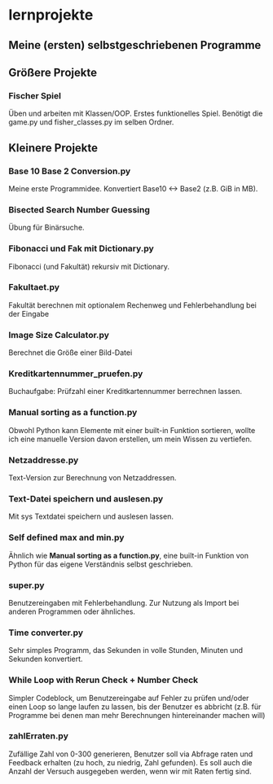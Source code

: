 # lernprojekte

## Meine (ersten) selbstgeschriebenen Programme

## Größere Projekte

### Fischer Spiel
Üben und arbeiten mit Klassen/OOP. Erstes funktionelles Spiel. Benötigt die game.py und fisher_classes.py im selben Ordner.

## Kleinere Projekte

### Base 10 Base 2 Conversion.py
Meine erste Programmidee. Konvertiert Base10 <-> Base2 (z.B. GiB in MB).

### Bisected Search Number Guessing
Übung für Binärsuche.

### Fibonacci und Fak mit Dictionary.py
Fibonacci (und Fakultät) rekursiv mit Dictionary.

### Fakultaet.py
Fakultät berechnen mit optionalem Rechenweg und Fehlerbehandlung bei der Eingabe

### Image Size Calculator.py
Berechnet die Größe einer Bild-Datei

### Kreditkartennummer_pruefen.py
Buchaufgabe: Prüfzahl einer Kreditkartennummer berrechnen lassen.

### Manual sorting as a function.py
Obwohl Python kann Elemente mit einer built-in Funktion sortieren, wollte ich eine manuelle Version davon erstellen, um mein Wissen zu vertiefen.

### Netzaddresse.py
Text-Version zur Berechnung von Netzaddressen.

### Text-Datei speichern und auslesen.py
Mit sys Textdatei speichern und auslesen lassen.

### Self defined max and min.py
Ähnlich wie **Manual sorting as a function.py**, eine built-in Funktion von Python für das eigene Verständnis selbst geschrieben.

### super.py
Benutzereingaben mit Fehlerbehandlung. Zur Nutzung als Import bei anderen Programmen oder ähnliches.

### Time converter.py
Sehr simples Programm, das Sekunden in volle Stunden, Minuten und Sekunden konvertiert.

### While Loop with Rerun Check + Number Check
Simpler Codeblock, um Benutzereingabe auf Fehler zu prüfen und/oder einen Loop so lange laufen zu lassen, bis der Benutzer es abbricht (z.B. für Programme bei denen man mehr Berechnungen hintereinander machen will)

### zahlErraten.py
Zufällige Zahl von 0-300 generieren, Benutzer soll via Abfrage raten und Feedback erhalten (zu hoch,
zu niedrig, Zahl gefunden). Es soll auch die Anzahl der Versuch ausgegeben werden, wenn wir mit Raten fertig sind.
